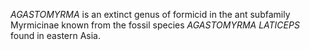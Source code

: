 _AGASTOMYRMA_ is an extinct genus of formicid in the ant subfamily Myrmicinae known from the fossil species _AGASTOMYRMA LATICEPS_ found in eastern Asia.
